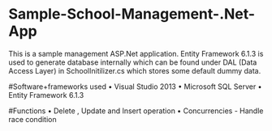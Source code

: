 # Sample-School-Management-.Net-App
This is a sample management ASP.Net application.
Entity Framework 6.1.3 is used to generate database internally which can be found under DAL (Data Access Layer) in SchoolInitilizer.cs which stores some default dummy data. 

#Software+frameworks used 
• Visual Studio 2013
• Microsoft SQL Server
• Entity Framework 6.1.3

#Functions
• Delete , Update and Insert operation
• Concurrencies - Handle race condition
